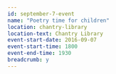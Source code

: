 ```yaml
---
id: september-7-event
name: "Poetry time for children"
location: chantry-library
location-text: Chantry Library
event-start-date: 2016-09-07
event-start-time: 1800
event-end-time: 1930
breadcrumb: y
---
```


